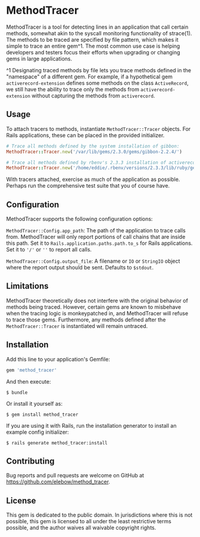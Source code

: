 # MethodTracer

MethodTracer is a tool for detecting lines in an application that call certain methods, somewhat akin to the syscall monitoring functionality of strace(1). The methods to be traced are specified by file pattern, which makes it simple to trace an entire gem^1. The most common use case is helping developers and testers focus their efforts when upgrading or changing gems in large applications.

^1 Designating traced methods by file lets you trace methods defined in the "namespace" of a different gem. For example, if a hypothetical gem `activerecord-extension` defines some methods on the class `ActiveRecord`, we still have the ability to trace only the methods from `activerecord-extension` without capturing the methods from `activerecord`.

## Usage

To attach tracers to methods, instantiate `MethodTracer::Tracer` objects. For Rails applications, these can be placed in the provided initializer.

```ruby
# Trace all methods defined by the system installation of gibbon:
MethodTracer::Tracer.new('/var/lib/gems/2.3.0/gems/gibbon-2.2.4/')

# Trace all methods defined by rbenv's 2.3.3 installation of activerecord:
MethodTracer::Tracer.new('/home/eddie/.rbenv/versions/2.3.3/lib/ruby/gems/2.3.0/gems/activerecord-5.0.7/')
```

With tracers attached, exercise as much of the application as possible. Perhaps run the comprehensive test suite that you of course have.

## Configuration

MethodTracer supports the following configuration options:

`MethodTracer::Config.app_path`: The path of the application to trace calls from. MethodTracer will only report portions of call chains that are inside this path. Set it to `Rails.application.paths.path.to_s` for Rails applications. Set it to `'/'` or `''` to report all calls.

`MethodTracer::Config.output_file`: A filename or `IO` or `StringIO` object where the report output should be sent. Defaults to `$stdout`.

## Limitations

MethodTracer theoretically does not interfere with the original behavior of methods being traced. However, certain gems are known to misbehave when the tracing logic is monkeypatched in, and MethodTracer will refuse to trace those gems. Furthermore, any methods defined after the `MethodTracer::Tracer` is instantiated will remain untraced.

## Installation

Add this line to your application's Gemfile:

```ruby
gem 'method_tracer'
```

And then execute:

    $ bundle

Or install it yourself as:

    $ gem install method_tracer

If you are using it with Rails, run the installation generator to install an example config initializer:

    $ rails generate method_tracer:install

## Contributing

Bug reports and pull requests are welcome on GitHub at https://github.com/elebow/method_tracer.

## License
This gem is dedicated to the public domain. In jurisdictions where this is not possible, this gem is licensed to all under the least restrictive terms possible, and the author waives all waivable copyright rights.
